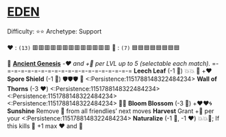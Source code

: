 # [__**EDEN**__](<https://youtu.be/J6ZWlDks0nQ>) 
Difficulty: ⭐⭐ 
Archetype: Support

❤️ : `(13)` 🟥🟥🟥🟥🟥🟥🟥🟥🟥🟥🟥🟥🟥
🔷 : `(7)`   🟦🟦🟦🟦🟦🟦🟦🟦

🌱 [**Ancient Genesis**](https://media.discordapp.net/attachments/1056365502101979146/1168052057400430622/Eden.png?ex=65505c3f&is=653de73f&hm=617bc05782a578eadbd2ec0b4500c8ab366d7ea7efe856a185692b7527ca9366&=&width=673&height=673) 
*-❤️ and +🔷 per LVL up to 5 (selectable each match).*
=-=-=-=-=-=-=-=-=-=-=-=-=-=-=-=-=-=-=-=
**Leech Leaf**    (-1 🔷) 💥💥 🔀 +:heart:
**Spore Shield** (-1 🔷) 🛡️🛡️🛡️ 🔀 <:Persistence:1151788148322484234>
**Wall of Thorns**   (-3 ❤️) <:Persistence:1151788148322484234><:Persistence:1151788148322484234><:Persistence:1151788148322484234> 🔀💥
**Bloom Blossom** (-3 🔷)  +❤️❤️🌀
**Sunshine** Remove 🔀 from all friendlies’ next moves
**Harvest** Grant +🔷 per your <:Persistence:1151788148322484234>
**Naturalize** (-1 🔷, -1 ❤️) 💥💥🎯; If this kills 🔀 +1 max ❤️ and 🔷
